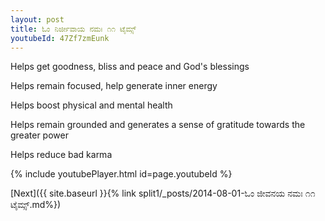 ```yaml
---
layout: post
title: ಓಂ ನಿರ್ಜೀವಾಯ ನಮಃ ೧೧ ಟೈಮ್ಸ್
youtubeId: 47Zf7zmEunk
---
```

 
 
Helps get goodness, bliss and peace and God's blessings
 
Helps remain focused, help generate inner energy 
 
Helps boost physical and mental health 
 
Helps remain grounded and generates a sense of gratitude towards the greater power 
 
Helps reduce bad karma
 
 
 
 


{% include youtubePlayer.html id=page.youtubeId %}
 
[Next]({{ site.baseurl }}{% link  split1/_posts/2014-08-01-ಓಂ ಜೀವನಯ ನಮಃ ೧೧ ಟೈಮ್ಸ್.md%})
 
